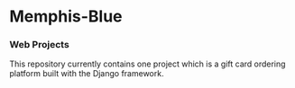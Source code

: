 # Memphis-Blue
### Web Projects

This repository currently contains one project which is a gift card ordering platform built with the Django framework.
